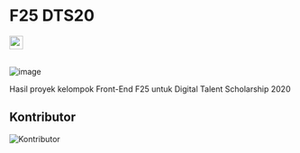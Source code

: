 # F25 DTS20
<a href="https://opensource.org/license/mit">
    <img src="https://img.shields.io/badge/License-MIT-green?style=flat-square" height="24" />
</a>
<br /><br />

![image](https://github.com/user-attachments/assets/252f4ed0-fcb3-4e84-94f7-4ee2de7a64a3)

Hasil proyek kelompok Front-End F25 untuk Digital Talent Scholarship 2020

## Kontributor
![Kontributor](https://contrib.rocks/image?repo=moefc32/F25_DTS20)
